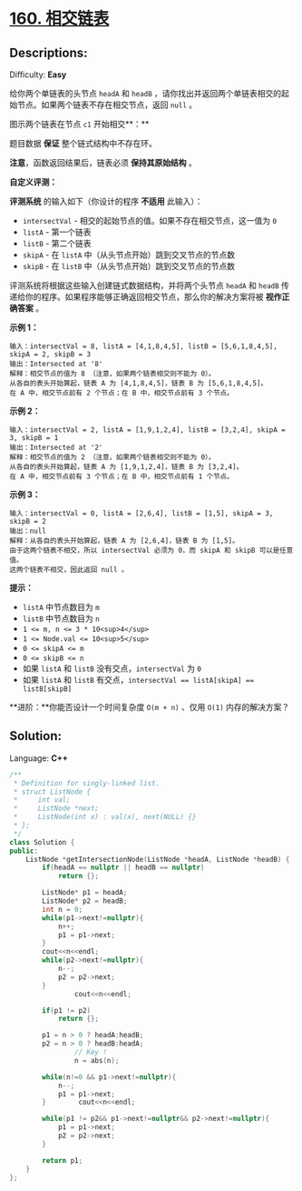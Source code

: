 # [160\. 相交链表](https://leetcode-cn.com/problems/intersection-of-two-linked-lists/)

## Descriptions:
Difficulty: **Easy**


给你两个单链表的头节点 `headA` 和 `headB` ，请你找出并返回两个单链表相交的起始节点。如果两个链表不存在相交节点，返回 `null` 。

图示两个链表在节点 `c1` 开始相交**：**

题目数据 **保证** 整个链式结构中不存在环。

**注意**，函数返回结果后，链表必须 **保持其原始结构** 。

**自定义评测：**

**评测系统** 的输入如下（你设计的程序 **不适用** 此输入）：

*   `intersectVal` - 相交的起始节点的值。如果不存在相交节点，这一值为 `0`
*   `listA` - 第一个链表
*   `listB` - 第二个链表
*   `skipA` - 在 `listA` 中（从头节点开始）跳到交叉节点的节点数
*   `skipB` - 在 `listB` 中（从头节点开始）跳到交叉节点的节点数

评测系统将根据这些输入创建链式数据结构，并将两个头节点 `headA` 和 `headB` 传递给你的程序。如果程序能够正确返回相交节点，那么你的解决方案将被 **视作正确答案** 。

**示例 1：**

```
输入：intersectVal = 8, listA = [4,1,8,4,5], listB = [5,6,1,8,4,5], skipA = 2, skipB = 3
输出：Intersected at '8'
解释：相交节点的值为 8 （注意，如果两个链表相交则不能为 0）。
从各自的表头开始算起，链表 A 为 [4,1,8,4,5]，链表 B 为 [5,6,1,8,4,5]。
在 A 中，相交节点前有 2 个节点；在 B 中，相交节点前有 3 个节点。
```

**示例 2：**

```
输入：intersectVal = 2, listA = [1,9,1,2,4], listB = [3,2,4], skipA = 3, skipB = 1
输出：Intersected at '2'
解释：相交节点的值为 2 （注意，如果两个链表相交则不能为 0）。
从各自的表头开始算起，链表 A 为 [1,9,1,2,4]，链表 B 为 [3,2,4]。
在 A 中，相交节点前有 3 个节点；在 B 中，相交节点前有 1 个节点。
```

**示例 3：**

```
输入：intersectVal = 0, listA = [2,6,4], listB = [1,5], skipA = 3, skipB = 2
输出：null
解释：从各自的表头开始算起，链表 A 为 [2,6,4]，链表 B 为 [1,5]。
由于这两个链表不相交，所以 intersectVal 必须为 0，而 skipA 和 skipB 可以是任意值。
这两个链表不相交，因此返回 null 。
```

**提示：**

*   `listA` 中节点数目为 `m`
*   `listB` 中节点数目为 `n`
*   `1 <= m, n <= 3 * 10<sup>4</sup>`
*   `1 <= Node.val <= 10<sup>5</sup>`
*   `0 <= skipA <= m`
*   `0 <= skipB <= n`
*   如果 `listA` 和 `listB` 没有交点，`intersectVal` 为 `0`
*   如果 `listA` 和 `listB` 有交点，`intersectVal == listA[skipA] == listB[skipB]`

**进阶：**你能否设计一个时间复杂度 `O(m + n)` 、仅用 `O(1)` 内存的解决方案？


## Solution:

Language: **C++**

```c++
/**
 * Definition for singly-linked list.
 * struct ListNode {
 *     int val;
 *     ListNode *next;
 *     ListNode(int x) : val(x), next(NULL) {}
 * };
 */
class Solution {
public:
    ListNode *getIntersectionNode(ListNode *headA, ListNode *headB) {
        if(headA == nullptr || headB == nullptr)
            return {};

        ListNode* p1 = headA;
        ListNode* p2 = headB;
        int n = 0;
        while(p1->next!=nullptr){
            n++;
            p1 = p1->next;
        }
        cout<<n<<endl;
        while(p2->next!=nullptr){
            n--;
            p2 = p2->next;
        }
                cout<<n<<endl;

        if(p1 != p2)
            return {};

        p1 = n > 0 ? headA:headB;
        p2 = n > 0 ? headB:headA;
                // Key !
                n = abs(n);

        while(n!=0 && p1->next!=nullptr){
            n--;
            p1 = p1->next;
        }        cout<<n<<endl;

        while(p1 != p2&& p1->next!=nullptr&& p2->next!=nullptr){
            p1 = p1->next;
            p2 = p2->next;
        }

        return p1;
    }
};
```
